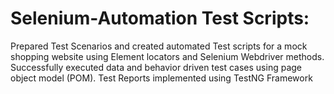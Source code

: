 # Selenium-Automation Test Scripts:

 Prepared Test Scenarios and created automated Test scripts for a mock shopping website using Element locators and Selenium Webdriver methods. 
 Successfully executed data and behavior driven test cases using page object model (POM).
 Test Reports implemented using TestNG Framework
